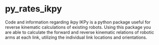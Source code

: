 # py_rates_ikpy
 Code and information regarding ikpy
IKPy is a python package useful for reverse kinematic calculations of existing robots. Using this package you are able to calculate the forward and reverse kinematic relations of robotic arms at each link, utilizing the individual link locations and orientations.
